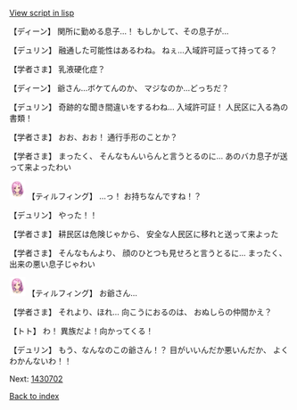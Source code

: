[View script in lisp](../scripts/1430502.txt)

【ディーン】
関所に勤める息子…！
もしかして、その息子が…

【デュリン】
融通した可能性はあるわね。
ねぇ…入域許可証って持ってる？

【学者さま】
乳液硬化症？

【ディーン】
爺さん…ボケてんのか、
マジなのか…どっちだ？

【デュリン】
奇跡的な聞き間違いをするわね…
入域許可証！
人民区に入る為の書類！

【学者さま】
おお、おお！
通行手形のことか？

【学者さま】
まったく、
そんなもんいらんと言うとるのに…
あのバカ息子が送って来よったわい

<img src="../images/units/101411.png" alt="101411.png" height="34"/>
【ティルフィング】
…っ！
お持ちなんですね！？

【デュリン】
やった！！

【学者さま】
耕民区は危険じゃから、
安全な人民区に移れと送って来よった

【学者さま】
そんなもんより、
顔のひとつも見せろと言うとるに…
まったく、出来の悪い息子じゃわい

<img src="../images/units/101411.png" alt="101411.png" height="34"/>
【ティルフィング】
お爺さん…

【学者さま】
それより、ほれ…
向こうにおるのは、
おぬしらの仲間かえ？

【トト】
わ！
異族だよ！向かってくる！

【デュリン】
もう、なんなのこの爺さん！？
目がいいんだか悪いんだか、
よくわかんないわ！！

Next: [1430702](1430702.md)

[Back to index](index.md)
